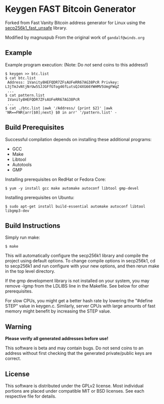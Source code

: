 Keygen FAST Bitcoin Generator
===============

Forked from Fast Vanity Bitcoin address generator for Linux using the
[secp256k1_fast_unsafe](https://github.com/llamasoft/secp256k1_fast_unsafe) library.

Modified by magnuspub From the original work of `gandalf@winds.org`

Example
-------
Example program execution:
(Note: Do _not_ send coins to this address!)

    $ keygen >> btc.list
    $ cat btc.list
     Address: 1Vanity8HEFQDR7ZFsAUFeRR67AG38PcR Privkey: L3jTmJvNtjNrUw5SJJGFfGTog46fLutsQJ4XG66YWHMV5UmgFWqZ
     ...
    $ cat pattern.list
     1Vanity8HEFQDR7ZFsAUFeRR67AG38PcR
     ...
    $ cat ./btc.list |awk '/Address/ {print $2}' |awk 'NR==FNR{arr[$0];next} $0 in arr' '/pattern.list' -

Build Prerequisites
-------------------
Successful compilation depends on installing these additional programs:

* GCC
* Make
* Libtool
* Autotools
* GMP

Installing prerequisites on RedHat or Fedora Core:

    $ yum -y install gcc make automake autoconf libtool gmp-devel

Installing prerequisites on Ubuntu:

    $ sudo apt-get install build-essential automake autoconf libtool libgmp3-dev

Build Instructions
------------------
Simply run make:

    $ make

This will automatically configure the secp256k1 library and compile the
project using default options. To change compile options in secp256k1, cd to
secp256k1 and run configure with your new options, and then rerun make in the
top level directory.

If the gmp development library is not installed on your system, you may remove
-lgmp from the LDLIBS line in the Makefile. See below for other prerequisites.

For slow CPUs, you might get a better hash rate by lowering the "#define STEP"
value in keygen.c. Similarly, server CPUs with large amounts of fast memory
might benefit by increasing the STEP value.

Warning
-------
**Please verify all generated addresses before use!**

This software is beta and may contain bugs. Do not send coins to an address
without first checking that the generated private/public keys are correct.

License
-------
This software is distributed under the GPLv2 license. Most individual portions
are placed under compatible MIT or BSD licenses. See each respective file for
details.

